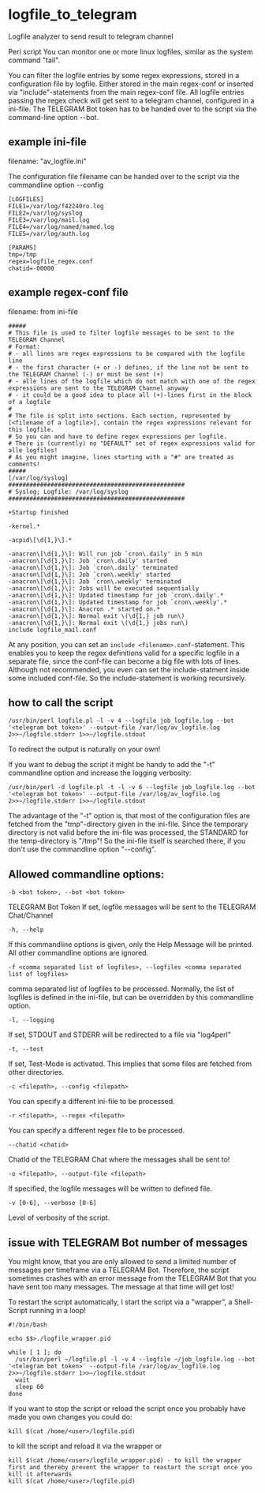 # logfile_to_telegram
Logfile analyzer to send result to telegram channel

Perl script
You can monitor one or more linux logfiles, similar as the system command "tail".

You can filter the logfile entries by some regex expressions, stored in a configuration file by logfile. Either stored in the main regex-conf or inserted via "include"-statements from the main regex-conf file.
All logfile entries passing the regex check will get sent to a telegram channel, configured in a ini-file.
The TELEGRAM Bot token has to be handed over to the script via the command-line option --bot.

## example ini-file

filename: "av_logfile.ini"

The configuration file filename can be handed over to the script via the commandline option --config <filename including path>

```
[LOGFILES]
FILE1=/var/log/f42240ro.log
FILE2=/var/log/syslog
FILE3=/var/log/mail.log
FILE4=/var/log/named/named.log
FILE5=/var/log/auth.log

[PARAMS]
tmp=/tmp
regex=logfile_regex.conf
chatid=-00000
```

## example regex-conf file
filename: from ini-file
```
#####
# This file is used to filter logfile messages to be sent to the TELEGRAM Channel
# Format:
# - all lines are regex expressions to be compared with the logfile line
# - the first character (+ or -) defines, if the line not be sent to the TELEGRAM Channel (-) or must be sent (+)
# - alle lines of the logfile which do not match with one of the regex expressions are sent to the TELEGRAM Channel anyway
# - it could be a good idea to place all (+)-lines first in the block of a logfile
#
# The file is split into sections. Each section, represented by [<filename of a logfile>], contain the regex expressions relevant for this logfile.
# So you can and have to define regex expressions per logfile.
# There is (currently) no "DEFAULT" set of regex expressions valid for alle logfiles!
# As you might imagine, lines starting with a "#" are treated as comments!
#####
[/var/log/syslog]
##################################################
# Syslog; Logfile: /var/log/syslog
##################################################

+Startup finished

-kernel.*

-acpid\[\d{1,}\].*

-anacron\[\d{1,}\]: Will run job `cron\.daily' in 5 min
-anacron\[\d{1,}\]: Job `cron\.daily' started
-anacron\[\d{1,}\]: Job `cron\.daily' terminated
-anacron\[\d{1,}\]: Job `cron\.weekly' started
-anacron\[\d{1,}\]: Job `cron\.weekly' terminated
-anacron\[\d{1,}\]: Jobs will be executed sequentially
-anacron\[\d{1,}\]: Updated timestamp for job `cron\.daily'.*
-anacron\[\d{1,}\]: Updated timestamp for job `cron\.weekly'.*
-anacron\[\d{1,}\]: Anacron .* started on.*
-anacron\[\d{1,}\]: Normal exit \(\d{1,} job run\)
-anacron\[\d{1,}\]: Normal exit \(\d{1,} jobs run\)
include logfile_mail.conf
```

At any position, you can set an ```include <filename>.conf```-statement. This enables you to keep the regex definitions valid for a specific logfile in a separate file, since the conf-file can become a big file with lots of lines.
Although not recommended, you even can set the include-statment inside some included conf-file. So the include-statement is working recursively.


## how to call the script
```
/usr/bin/perl logfile.pl -l -v 4 --logfile job_logfile.log --bot '<telegram bot token>' --output-file /var/log/av_logfile.log 2>>~/logfile.stderr 1>>~/logfile.stdout
```
To redirect the output is naturally on your own!

If you want to debug the script it might be handy to add the "-t" commandline option and increase the logging verbosity:
```
/usr/bin/perl -d logfile.pl -t -l -v 6 --logfile job_logfile.log --bot '<telegram bot token>' --output-file /var/log/av_logfile.log 2>>~/logfile.stderr 1>>~/logfile.stdout
```
The advantage of the "-t" option is, that most of the configuration files are fetched from the "tmp"-directory given in the ini-file.
Since the temporary directory is not valid before the ini-file was processed, the STANDARD for the temp-directory is "/tmp"! So the ini-file itself is searched there, if you don't use the commandline option "--config".

## Allowed commandline options:

```
-b <bot token>, --bot <bot token>
```
TELEGRAM Bot Token
If set, logfile messages will be sent to the TELEGRAM Chat/Channel

```
-h, --help
```
If this commandline options is given, only the Help Message will be printed. All other commandline options are ignored.

```
-f <comma separated list of logfiles>, --logfiles <comma separated list of logfiles>
```
comma separated list of logfiles to be processed.
Normally, the list of logfiles is defined in the ini-file, but can be overridden by this commandline option.

```
-l, --logging
```
If set, STDOUT and STDERR will be redirected to a file via "log4perl"

```
-t, --test
```
If set, Test-Mode is activated. This implies that some files are fetched from other directories.

```
-c <filepath>, --config <filepath>
```
You can specify a different ini-file to be processed.

```
-r <filepath>, --regex <filepath>
```
You can specify a different regex file to be processed.

```
--chatid <chatid>
```
ChatId of the TELEGRAM Chat where the messages shall be sent to!

```
-o <filepath>, --output-file <filepath>
```
If specified, the logfile messages will be written to defined file.

```
-v [0-6], --verbose [0-6]
```
Level of verbosity of the script.

## issue with TELEGRAM Bot number of messages
You might know, that you are only allowed to send a limited number of messages per timeframe via a TELEGRAM Bot.
Therefore, the script sometimes crashes with an error message from the TELEGRAM Bot that you have sent too many messages. The message at that time will get lost!

To restart the script automatically, I start the script via a "wrapper", a Shell-Script running in a loop!
```
#!/bin/bash

echo $$>./logfile_wrapper.pid

while [ 1 ]; do
  /usr/bin/perl ~/logfile.pl -l -v 4 --logfile ~/job_logfile.log --bot '<telegram bot token>' --output-file /var/log/av_logfile.log 2>>~/logfile.stderr 1>>~/logfile.stdout
  wait
  sleep 60
done
```
If you want to stop the script or reload the script once you probably have made you own changes you could do:
```
kill $(cat /home/<user>/logfile.pid)
```
to kill the script and reload it via the wrapper or
```
kill $(cat /home/<user>/logfile_wrapper.pid) - to kill the wrapper first and thereby prevent the wrapper to reastart the script once you kill it afterwards
kill $(cat /home/<user>/logfile.pid)
```

